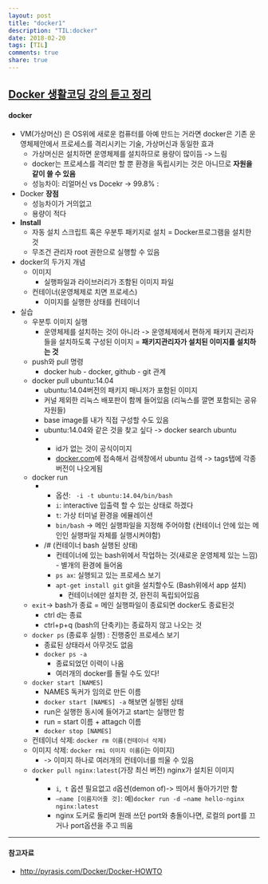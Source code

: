 ```yaml
---
layout: post
title: "docker1"
description: "TIL:docker"
date: 2018-02-20
tags: [TIL]
comments: true
share: true
---
```


## [Docker 생활코딩 강의 듣고 정리](https://opentutorials.org/course/128/8657)

#### docker

- VM(가상머신) 은 OS위에 새로운 컴퓨터를 아예 만드는 거라면 docker은 기존 운영체제안에서 프로세스를 격리시키는 기술, 가상머신과 동일한 효과
  - 가상머신은 설치하면 운영체제를 설치하므로 용량이 많이듬 -> 느림
  - docker는 프로세스를 격리만 할 뿐 환경을 독립시키는 것은 아니므로 __자원을 같이 쓸 수 있음__
  - 성능차이: 리얼머신 vs Docekr -> 99.8% :
- Docker **장점**
  - 성능차이가 거의없고
  - 용량이 적다
- **Install**
  - 자동 설치 스크립트 혹은 우분투 패키지로 설치 = Docker프로그램을 설치한 것
  - 무조건 관리자 root 권한으로 실행할 수 있음
- docker의 두가지 개념
  - 이미지
    - 실행파일과 라이브러리가 조함된 이미지 파일
  - 컨테이너(운영체제로 치면 프로세스)
    - 이미지를 실행한 상태를 컨테이너
- 실습
  - 우분투 이미지 실행
    - 운영체제를 설치하는 것이 아니라 -> 운영체제에서 편하게 패키지 관리자들을 설치하도록 구성된 이미지 = **패키지관리자가 설치된 이미지를 설치하는 것**
  - push와 pull 명령
    - docker hub - docker, github - git 관계
  - docker pull ubuntu:14.04
    - ubuntu:14.04버전의 패키지 매니저가 포함된 이미지
    - 커널 제외한 리눅스 배포판이 함께 들어있음 (리눅스를 깔면 포함되는 공유자원들)
    - base image를 내가 직접 구성할 수도 있음
    - ubuntu:14.04와 같은 것을 찾고 싶다 -> docker search ubuntu
    - - id가 없는 것이 공식이미지
      - [docker.com](http://docker.com)에 접속해서 검색창에서 ubuntu 검색 -> tags탭에 각종 버전이 나오게됨
  - docker run
    - - 옵션: ` -i -t ubuntu:14.04/bin/bash`
      - `i`: interactive 입출력 할 수 있는 상태로 하겠다
      - `t`: 가상 터미널 환경을 에뮬레이션
      - `bin/bash` -> 메인 실행파일을 지정해 주어야함 (컨테이너 안에 있는 메인인 실행파일 자체를 실행시켜야함)
    - /# (컨테이너 bash 실행된 상태)
      - 컨테이너에 있는 bash위에서 작업하는 것(새로운 운영체제 있는 느낌) - 별개의 환경에 들어옴
      - `ps ax`: 실행되고 있는 프로세스 보기
      - `apt-get install git` git을 설치할수도 (Bash위에서 app 설치)
        - 컨테이너에만 설치한 것, 완전히 독립되어있음
  - `exit`-> bash가 종료 = 메인 실행파일이 종료되면 docker도 종료된것
    - ctrl d는 종료
    - ctrl+p+q (bash의 단축키)는 종료하지 않고 나오는 것
  - `docker ps` (종료후 실행) : 진행중인 프로세스 보기
    - 종료된 상태라서 아무것도 없음
    - `docker ps -a`
      - 종료되었던 이력이 나옴
      - 여러개의 docker를 돌릴 수도 있다!
  - `docker start [NAMES]`
    - NAMES 독커가 임의로 만든 이름
    - `docker start [NAMES] -a` 해보면 실행된 상태
    - run은 실행한 동시에 들어가고 start는 실행만 함
    - run = start 이름 + attagch 이름
    - `docker stop [NAMES]`
  - 컨테이너 삭제: `docker rm 이름(컨테이너 삭제)`
  - 이미지 삭제: `docker rmi 이미지 이름`(i는 이미지)
    - -> 이미지 하나로 여러개의 컨테이너를 띄울 수 있음
  - `docker pull nginx:latest`(가장 최신 버전) nginx가 설치된 이미지
    - - `i`,` t` 옵션 필요없고 `d`옵션(demon of)-> 띄어서 돌아가기만 함
      - `—name [이름지어줄 것]`: 예)`docker run -d —name hello-nginx nginx:latest`
      - nginx 도커로 돌리며 원래 쓰던 port와 충돌이나면, 로컬의 port를 끄거나 port옵션을 주고 띄움

---

#### 참고자료

- http://pyrasis.com/Docker/Docker-HOWTO

